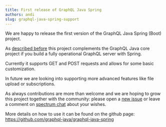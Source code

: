 ```yaml
---
title: First release of GraphQL Java Spring
authors: andi
slug: graphql-java-spring-support
---
```


We are happy to release the first version of the GraphQL Java Spring (Boot) project.

As [described before](https://www.graphql-java.com/blog/graphql-java-aims-to-be-used-directly/) this project
complements the GraphQL Java core project if you build a fully operational GraphQL server with Spring.

Currently it supports GET and POST requests and allows for some basic customization.

In future we are looking into supporting more advanced features like file upload or subscriptions.

As always contributions are more than welcome and we are hoping to grow this project together with the
community: please open a [new issue](https://github.com/graphql-java/graphql-java-spring/issues/new) or leave a comment on [spectrum chat](https://spectrum.chat/graphql-java) about your wishes.

More details on how to use it can be found on the github page: https://github.com/graphql-java/graphql-java-spring
